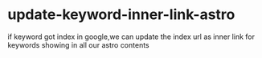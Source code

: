 # update-keyword-inner-link-astro
if keyword got index in google,we can update the index url as inner link for keywords showing in all our astro contents
